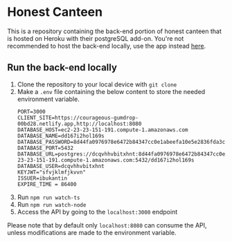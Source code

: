 # Honest Canteen

This is a repository containing the back-end portion of honest canteen that is hosted on Heroku with their postgreSQL add-on.
You're not recommended to host the back-end locally, use the app instead [here](https://courageous-gumdrop-00bd28.netlify.app/).

## Run the back-end locally

1. Clone the repository to your local device with `git clone`
2. Make a `.env` file containing the below content to store the needed environment variable.
   ```
   PORT=3000
   CLIENT_SITE=https://courageous-gumdrop-00bd28.netlify.app,http://localhost:8080
   DATABASE_HOST=ec2-23-23-151-191.compute-1.amazonaws.com
   DATABASE_NAME=dd167i2hol169s
   DATABASE_PASSWORD=8d44fa0976978e6472b84347cc0e1abeefa10e5e2836fda3cdc3d823e3be3afe
   DATABASE_PORT=5432
   DATABASE_URL=postgres://dcqvhhvbitxhnt:8d44fa0976978e6472b84347cc0e1abeefa10e5e2836fda3cdc3d823e3be3afe@ec2-23-23-151-191.compute-1.amazonaws.com:5432/dd167i2hol169s
   DATABASE_USER=dcqvhhvbitxhnt
   KEYJWT="sfvjklmfjkvvn"
   ISSUER=ibukantin
   EXPIRE_TIME = 86400
   ```
3. Run `npm run watch-ts`
4. Run `npm run watch-node`
5. Access the API by going to the `localhost:3000` endpoint

Please note that by default only `localhost:8080` can consume the API, unless modifications are made to the environment variable.
